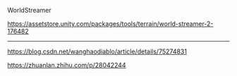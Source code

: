 

WorldStreamer

https://assetstore.unity.com/packages/tools/terrain/world-streamer-2-176482



---


https://blog.csdn.net/wanghaodiablo/article/details/75274831


https://zhuanlan.zhihu.com/p/28042244